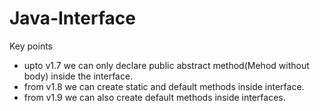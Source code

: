 # Java-Interface
Key points 

* upto v1.7 we can only declare public abstract method(Mehod without body) inside the interface.
* from v1.8 we can create static and default methods inside interface.
* from v1.9 we can also create default methods inside interfaces.
